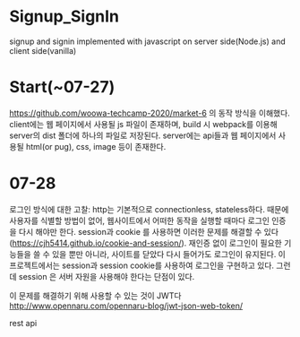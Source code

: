 # Signup_SignIn
signup and signin implemented with javascript on server side(Node.js) and client side(vanilla)

# Start(~07-27)
https://github.com/woowa-techcamp-2020/market-6 
의 동작 방식을 이해했다. 
client에는 웹 페이지에서 사용될 js 파일이 존재하며, build 시 webpack를 이용해 server의 dist 폴더에 하나의 파일로 저장된다. 
server에는 api들과 웹 페이지에서 사용될 html(or pug), css, image 등이 존재한다. 

# 07-28
로그인 방식에 대한 고찰:
http는 기본적으로 connectionless, stateless하다. 때문에 사용자를 식별할 방법이 없어, 웹사이트에서 어떠한 동작을 실행할 때마다 로그인 인증을 다시 해야만 한다. 
session과 cookie 를 사용하면 이러한 문제를 해결할 수 있다(https://cjh5414.github.io/cookie-and-session/).
재인증 없이 로그인이 필요한 기능들을 쓸 수 있을 뿐만 아니라, 사이트를 닫았다 다시 들어가도 로그인이 유지된다. 
이 프로젝트에서는 session과 session cookie를 사용하여 로그인을 구현하고 있다. 
그런데 session 은 서버 자원을 사용해야 한다는 단점이 있다. 

이 문제를 해결하기 위해 사용할 수 있는 것이 JWT다
http://www.opennaru.com/opennaru-blog/jwt-json-web-token/




rest api
